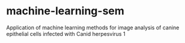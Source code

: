 # machine-learning-sem
Application of machine learning methods for image analysis of canine epithelial cells infected with Canid herpesvirus 1
